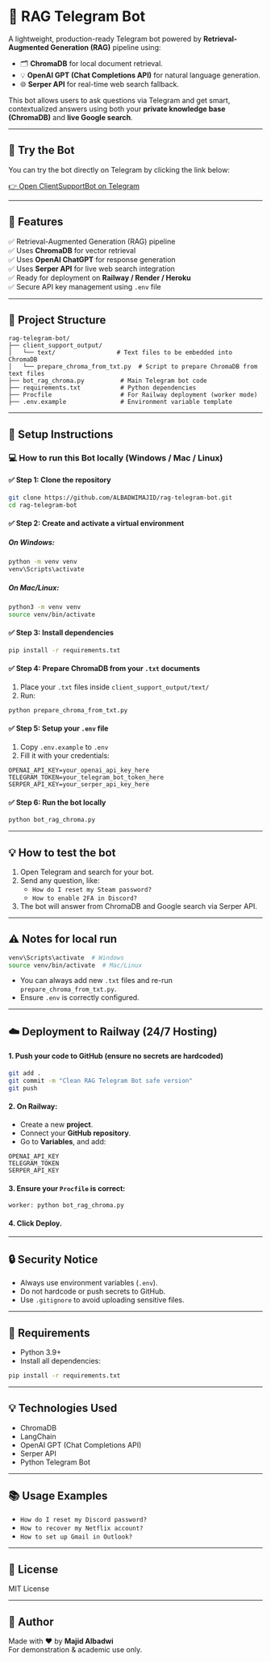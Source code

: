 
# 🤖 RAG Telegram Bot

A lightweight, production-ready Telegram bot powered by **Retrieval-Augmented Generation (RAG)** pipeline using:
- 🗂 **ChromaDB** for local document retrieval.
- 💡 **OpenAI GPT (Chat Completions API)** for natural language generation.
- 🌐 **Serper API** for real-time web search fallback.

This bot allows users to ask questions via Telegram and get smart, contextualized answers using both your **private knowledge base (ChromaDB)** and **live Google search**.

---

## 💬 Try the Bot

You can try the bot directly on Telegram by clicking the link below:

[👉 Open ClientSupportBot on Telegram](https://t.me/Client_Supportt_Bot)

---

## 🚀 Features

✅ Retrieval-Augmented Generation (RAG) pipeline  
✅ Uses **ChromaDB** for vector retrieval  
✅ Uses **OpenAI ChatGPT** for response generation  
✅ Uses **Serper API** for live web search integration  
✅ Ready for deployment on **Railway / Render / Heroku**  
✅ Secure API key management using `.env` file  

---

## 📁 Project Structure

```
rag-telegram-bot/
├── client_support_output/
│   └── text/                 # Text files to be embedded into ChromaDB
│   └── prepare_chroma_from_txt.py  # Script to prepare ChromaDB from text files
├── bot_rag_chroma.py          # Main Telegram bot code
├── requirements.txt           # Python dependencies
├── Procfile                   # For Railway deployment (worker mode)
├── .env.example               # Environment variable template
```

---

## 🔧 Setup Instructions

### 💻 How to run this Bot locally (Windows / Mac / Linux)

#### ✅ Step 1: Clone the repository
```bash
git clone https://github.com/ALBADWIMAJID/rag-telegram-bot.git
cd rag-telegram-bot
```

#### ✅ Step 2: Create and activate a virtual environment
##### On Windows:
```bash
python -m venv venv
venv\Scripts\activate
```
##### On Mac/Linux:
```bash
python3 -m venv venv
source venv/bin/activate
```

#### ✅ Step 3: Install dependencies
```bash
pip install -r requirements.txt
```

#### ✅ Step 4: Prepare ChromaDB from your `.txt` documents
1. Place your `.txt` files inside `client_support_output/text/`
2. Run:
```bash
python prepare_chroma_from_txt.py
```

#### ✅ Step 5: Setup your `.env` file
1. Copy `.env.example` to `.env`
2. Fill it with your credentials:
```
OPENAI_API_KEY=your_openai_api_key_here
TELEGRAM_TOKEN=your_telegram_bot_token_here
SERPER_API_KEY=your_serper_api_key_here
```

#### ✅ Step 6: Run the bot locally
```bash
python bot_rag_chroma.py
```

---

## 💡 How to test the bot

1. Open Telegram and search for your bot.
2. Send any question, like:
    - `How do I reset my Steam password?`
    - `How to enable 2FA in Discord?`
3. The bot will answer from ChromaDB and Google search via Serper API.

---

## ⚠ Notes for local run
```bash
venv\Scripts\activate  # Windows
source venv/bin/activate  # Mac/Linux
```
- You can always add new `.txt` files and re-run `prepare_chroma_from_txt.py`.
- Ensure `.env` is correctly configured.

---

## ☁️ Deployment to Railway (24/7 Hosting)

#### 1. Push your code to GitHub (ensure **no secrets** are hardcoded)
```bash
git add .
git commit -m "Clean RAG Telegram Bot safe version"
git push
```

#### 2. On Railway:
- Create a new **project**.
- Connect your **GitHub repository**.
- Go to **Variables**, and add:
```
OPENAI_API_KEY
TELEGRAM_TOKEN
SERPER_API_KEY
```

#### 3. Ensure your `Procfile` is correct:
```
worker: python bot_rag_chroma.py
```

#### 4. Click **Deploy**.

---

## 🔒 Security Notice
- Always use environment variables (`.env`).
- Do not hardcode or push secrets to GitHub.
- Use `.gitignore` to avoid uploading sensitive files.

---

## 👷 Requirements
- Python 3.9+
- Install all dependencies:
```bash
pip install -r requirements.txt
```

---

## 💡 Technologies Used
- ChromaDB
- LangChain
- OpenAI GPT (Chat Completions API)
- Serper API
- Python Telegram Bot

---

## 📚 Usage Examples
- `How do I reset my Discord password?`
- `How to recover my Netflix account?`
- `How to set up Gmail in Outlook?`

---

## 📄 License
MIT License

---

## 👤 Author
Made with ❤ by **Majid Albadwi**  
For demonstration & academic use only.
